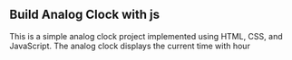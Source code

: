 ## Build Analog Clock with js

This is a simple analog clock project implemented using HTML, CSS, and JavaScript. The analog clock displays the current time with hour
